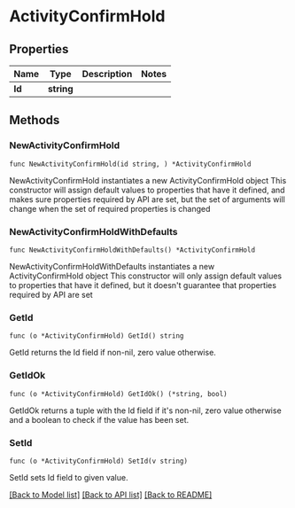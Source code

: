 # ActivityConfirmHold

## Properties

Name | Type | Description | Notes
------------ | ------------- | ------------- | -------------
**Id** | **string** |  | 

## Methods

### NewActivityConfirmHold

`func NewActivityConfirmHold(id string, ) *ActivityConfirmHold`

NewActivityConfirmHold instantiates a new ActivityConfirmHold object
This constructor will assign default values to properties that have it defined,
and makes sure properties required by API are set, but the set of arguments
will change when the set of required properties is changed

### NewActivityConfirmHoldWithDefaults

`func NewActivityConfirmHoldWithDefaults() *ActivityConfirmHold`

NewActivityConfirmHoldWithDefaults instantiates a new ActivityConfirmHold object
This constructor will only assign default values to properties that have it defined,
but it doesn't guarantee that properties required by API are set

### GetId

`func (o *ActivityConfirmHold) GetId() string`

GetId returns the Id field if non-nil, zero value otherwise.

### GetIdOk

`func (o *ActivityConfirmHold) GetIdOk() (*string, bool)`

GetIdOk returns a tuple with the Id field if it's non-nil, zero value otherwise
and a boolean to check if the value has been set.

### SetId

`func (o *ActivityConfirmHold) SetId(v string)`

SetId sets Id field to given value.



[[Back to Model list]](../README.md#documentation-for-models) [[Back to API list]](../README.md#documentation-for-api-endpoints) [[Back to README]](../README.md)


